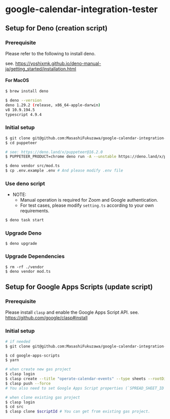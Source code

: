 # google-calendar-integration-tester

## Setup for Deno (creation script)

### Prerequisite

Please refer to the following to install deno.

see. https://yoshixmk.github.io/deno-manual-ja/getting_started/installation.html

#### For MacOS

```sh
$ brew install deno

$ deno --version
deno 1.29.2 (release, x86_64-apple-darwin)
v8 10.9.194.5
typescript 4.9.4
```

### Initial setup

```sh
$ git clone git@github.com:MasashiFukuzawa/google-calendar-integration-tester.git
$ cd puppeteer

# see: https://deno.land/x/puppeteer@16.2.0
$ PUPPETEER_PRODUCT=chrome deno run -A --unstable https://deno.land/x/puppeteer@16.2.0/install.ts

$ deno vendor src/mod.ts
$ cp .env.example .env # And please modify .env file
```

### Use deno script

- NOTE:
  - Manual operation is required for Zoom and Google authentication.
  - For test cases, please modify `setting.ts` according to your own
    requirements.

```sh
$ deno task start
```

### Upgrade Deno

```
$ deno upgrade
```

### Upgrade Dependencies

```
$ rm -rf ./vendor
$ deno vendor mod.ts
```

## Setup for Google Apps Scripts (update script)

### Prerequisite

Please install `clasp` and enable the Google Apps Script API.
see. https://github.com/google/clasp#install

### Initial setup

```sh
# if needed
$ git clone git@github.com:MasashiFukuzawa/google-calendar-integration-tester.git

$ cd google-apps-scripts
$ yarn

# when create new gas project
$ clasp login
$ clasp create --title "operate-calendar-events" --type sheets --rootDir ./src
$ clasp push --force
# You also need to set Google Apps Script properties (`SPREAD_SHEET_ID` and `PARTICIPANT_EMAIL`).

# when clone existing gas project
$ clasp login
$ cd src
$ clasp clone $scriptId # You can get from existing gas project.
```
